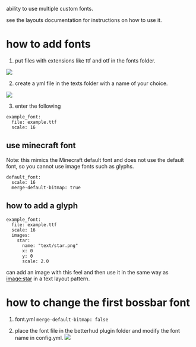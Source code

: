 ability to use multiple custom fonts.

see the layouts documentation for instructions on how to use it.

# how to add fonts
1. put files with extensions like ttf and otf in the fonts folder.

![](https://i.imgur.com/C2NbdUf.png)

2. create a yml file in the texts folder with a name of your choice.

![](https://i.imgur.com/r9TLnQR.png)

3. enter the following
```
example_font:
  file: example.ttf
  scale: 16
```

## use minecraft font
Note: this mimics the Minecraft default font and does not use the default font, so you cannot use image fonts such as glyphs.
```
default_font:
  scale: 16
  merge-default-bitmap: true
```

## how to add a glyph
```
example_font:
  file: example.ttf
  scale: 16
  images:
    star:
      name: "text/star.png"
      x: 0
      y: 0
      scale: 2.0
```
can add an image with this feel and then use it in the same way as <image:star> in a text layout pattern.

# how to change the first bossbar font
1. font.yml `merge-default-bitmap: false`

2. place the font file in the betterhud plugin folder and modify the font name in config.yml.
![](https://i.imgur.com/6BzNqrc.png)
